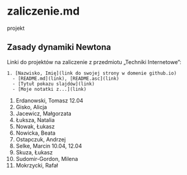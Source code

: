 # zaliczenie.md
projekt
##  Zasady dynamiki Newtona

Linki do projektów na zaliczenie z przedmiotu „Techniki Internetowe”:

    1. [Nazwisko, Imię](link do swojej strony w domenie github.io)
      - [README.md](link), [README.asc](link)
      - [Tytuł pokazu slajdów](link)
      - [Moje notatki z...](link)

1. Erdanowski, Tomasz 12.04
1. Gisko, Alicja
1. Jacewicz, Małgorzata
1. Łuksza, Natalia
1. Nowak, Łukasz
1. Nowicka, Beata
1. Ostapczuk, Andrzej
1. Selke, Marcin 10.04, 12.04
1. Skuza, Łukasz
1. Sudomir-Gordon, Milena
1. Mokrzycki, Rafał
